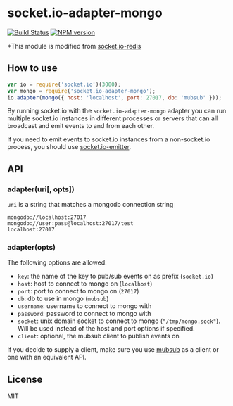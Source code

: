 # socket.io-adapter-mongo

[![Build Status](https://secure.travis-ci.org/modit/socket.io-adapter-mongo.png)](http://travis-ci.org/modit/socket.io-adapter-mongo)
[![NPM version](https://badge.fury.io/js/socket.io-adapter-mongo.png)](http://badge.fury.io/js/socket.io-adapter-mongo)

*This module is modified from [socket.io-redis](https://github.com/Automattic/socket.io-redis)

## How to use

```js
var io = require('socket.io')(3000);
var mongo = require('socket.io-adapter-mongo');
io.adapter(mongo({ host: 'localhost', port: 27017, db: 'mubsub' }));
```

By running socket.io with the `socket.io-adapter-mongo` adapter you can run
multiple socket.io instances in different processes or servers that can
all broadcast and emit events to and from each other.

If you need to emit events to socket.io instances from a non-socket.io
process, you should use [socket.io-emitter](http:///github.com/Automattic/socket.io-emitter).

## API

### adapter(uri[, opts])

`uri` is a string that matches a mongodb connection string
```
mongodb://localhost:27017
mongodb://user:pass@localhost:27017/test
localhost:27017
```

### adapter(opts)

The following options are allowed:

- `key`: the name of the key to pub/sub events on as prefix (`socket.io`)
- `host`: host to connect to mongo on (`localhost`)
- `port`: port to connect to mongo on (`27017`)
- `db`: db to use in mongo (`mubsub`)
- `username`: username to connect to mongo with
- `password`: password to connect to mongo with
- `socket`: unix domain socket to connect to mongo (`"/tmp/mongo.sock"`). Will
  be used instead of the host and port options if specified.
- `client`: optional, the mubsub client to publish events on

If you decide to supply a client, make sure you use [mubsub](https://github.com/scttnlsn/mubsub) as a client or one with an equivalent API.

## License

MIT
